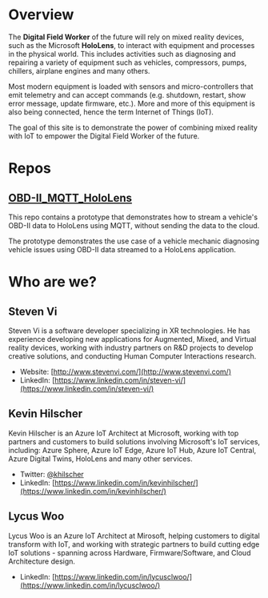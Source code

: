# Overview

The **Digital Field Worker** of the future will rely on mixed reality devices, such as the Microsoft **HoloLens**, to interact with equipment and processes in the physical world. This includes activities such as diagnosing and repairing a variety of equipment such as vehicles, compressors, pumps, chillers, airplane engines and many others.

Most modern equipment is loaded with sensors and micro-controllers that emit telemetry and can accept commands (e.g. shutdown, restart, show error message, update firmware, etc.). More and more of this equipment is also being connected, hence the term Internet of Things (IoT).

The goal of this site is to demonstrate the power of combining mixed reality with IoT to empower the Digital Field Worker of the future.

# Repos

## [OBD-II_MQTT_HoloLens](https://github.com/mixedrealityiot/OBD-II_MQTT_HoloLens)

This repo contains a prototype that demonstrates how to stream a vehicle's OBD-II data to HoloLens using MQTT, without sending the data to the cloud.

The prototype demonstrates the use case of a vehicle mechanic diagnosing vehicle issues using OBD-II data streamed to a HoloLens application.

# Who are we?

## Steven Vi

Steven Vi is a software developer specializing in XR technologies. He has experience developing new applications for Augmented, Mixed, and Virtual reality devices, working with industry partners on R&D projects to develop creative solutions, and conducting Human Computer Interactions research. 

- Website: [http://www.stevenvi.com/](http://www.stevenvi.com/)
- LinkedIn: [https://www.linkedin.com/in/steven-vi/](https://www.linkedin.com/in/steven-vi/)

## Kevin Hilscher

Kevin Hilscher is an Azure IoT Architect at Microsoft, working with top partners and customers to build solutions involving Microsoft's IoT services, including: Azure Sphere, Azure IoT Edge, Azure IoT Hub, Azure IoT Central, Azure Digital Twins, HoloLens and many other services.

- Twitter: [@khilscher](https://twitter.com/khilscher)
- LinkedIn: [https://www.linkedin.com/in/kevinhilscher/](https://www.linkedin.com/in/kevinhilscher/)

## Lycus Woo

Lycus Woo is an Azure IoT Architect at Mirosoft, helping customers to digital transform with IoT, and working with strategic partners to build cutting edge IoT solutions - spanning across Hardware, Firmware/Software, and Cloud Architecture design. 

- LinkedIn: [https://www.linkedin.com/in/lycusclwoo/](https://www.linkedin.com/in/lycusclwoo/)
